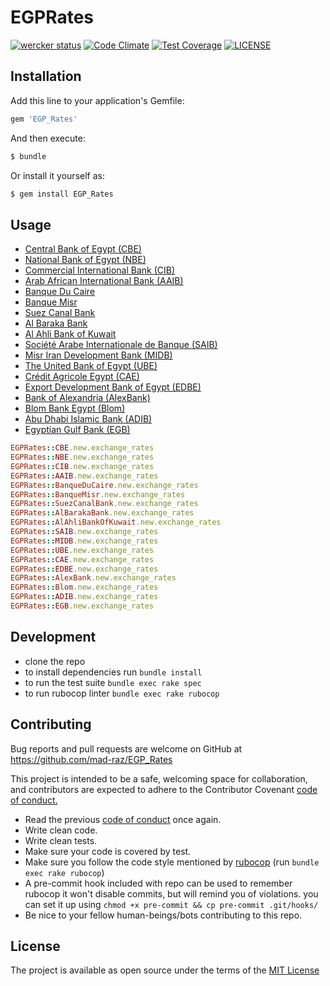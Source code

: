 # EGPRates
[![wercker status](https://app.wercker.com/status/d6ca4529f0d563e82898ace1f2b3de25/s/master "wercker status")](https://app.wercker.com/project/byKey/d6ca4529f0d563e82898ace1f2b3de25)
[![Code Climate](https://codeclimate.com/github/mad-raz/EGP-Rates/badges/gpa.svg)](https://codeclimate.com/github/mad-raz/EGP-Rates)
[![Test Coverage](https://codeclimate.com/github/mad-raz/EGP-Rates/badges/coverage.svg)](https://codeclimate.com/github/mad-raz/EGP-Rates/coverage)
[![LICENSE](https://img.shields.io/badge/licence-MIT-blue.svg)](/LICENSE.md)

## Installation

Add this line to your application's Gemfile:
```ruby
gem 'EGP_Rates'
```
And then execute:
```sh
$ bundle
```
Or install it yourself as:
```sh
$ gem install EGP_Rates
```

## Usage
- [Central Bank of Egypt (CBE)](/lib/egp_rates/cbe.rb)
- [National Bank of Egypt (NBE)](/lib/egp_rates/nbe.rb)
- [Commercial International Bank (CIB)](/lib/egp_rates/cib.rb)
- [Arab African International Bank (AAIB)](/lib/egp_rates/aaib.rb)
- [Banque Du Caire](/lib/egp_rates/banque_du_caire.rb)
- [Banque Misr](/lib/egp_rates/banque_misr.rb)
- [Suez Canal Bank](/lib/egp_rates/suez_canal_bank.rb)
- [Al Baraka Bank](/lib/egp_rates/al_baraka_bank.rb)
- [Al Ahli Bank of Kuwait](/lib/egp_rates/al_ahli_bank_of_kuwait.rb)
- [Société Arabe Internationale de Banque (SAIB)](/lib/egp_rates/saib.rb)
- [Misr Iran Development Bank (MIDB)](/lib/egp_rates/midb.rb)
- [The United Bank of Egypt (UBE)](/lib/egp_rates/ube.rb)
- [Crédit Agricole Egypt (CAE)](/lib/egp_rates/cae.rb)
- [Export Development Bank of Egypt (EDBE)](/lib/egp_rates/edbe.rb)
- [Bank of Alexandria (AlexBank)](/lib/egp_rates/alex_bank.rb)
- [Blom Bank Egypt (Blom)](/lib/egp_rates/blom.rb)
- [Abu Dhabi Islamic Bank (ADIB)](/lib/egp_rates/adib.rb)
- [Egyptian Gulf Bank (EGB)](/lib/egp_rates/egp.rb)

```rb
EGPRates::CBE.new.exchange_rates
EGPRates::NBE.new.exchange_rates
EGPRates::CIB.new.exchange_rates
EGPRates::AAIB.new.exchange_rates
EGPRates::BanqueDuCaire.new.exchange_rates
EGPRates::BanqueMisr.new.exchange_rates
EGPRates::SuezCanalBank.new.exchange_rates
EGPRates::AlBarakaBank.new.exchange_rates
EGPRates::AlAhliBankOfKuwait.new.exchange_rates
EGPRates::SAIB.new.exchange_rates
EGPRates::MIDB.new.exchange_rates
EGPRates::UBE.new.exchange_rates
EGPRates::CAE.new.exchange_rates
EGPRates::EDBE.new.exchange_rates
EGPRates::AlexBank.new.exchange_rates
EGPRates::Blom.new.exchange_rates
EGPRates::ADIB.new.exchange_rates
EGPRates::EGB.new.exchange_rates
```

## Development
- clone the repo
- to install dependencies run `bundle install`
- to run the test suite `bundle exec rake spec`
- to run rubocop linter `bundle exec rake rubocop`

## Contributing

Bug reports and pull requests are welcome on GitHub at
https://github.com/mad-raz/EGP_Rates

This project is intended to be a safe,
welcoming space for collaboration,
and contributors are expected to adhere to the
Contributor Covenant [code of conduct.](/CODE_OF_CONDUCT.md)

- Read the previous [code of conduct](/CODE_OF_CONDUCT.md) once again.
- Write clean code.
- Write clean tests.
- Make sure your code is covered by test.
- Make sure you follow the code style mentioned by
[rubocop](http://batsov.com/rubocop/) (run `bundle exec rake rubocop`)
- A pre-commit hook included with repo can be used to remember rubocop
it won't disable commits, but will remind you of violations.
you can set it up using `chmod +x pre-commit && cp pre-commit .git/hooks/`
- Be nice to your fellow human-beings/bots contributing to this repo.

## License

The project is available as open source under the terms of the
[MIT License](/LICENSE.md)
